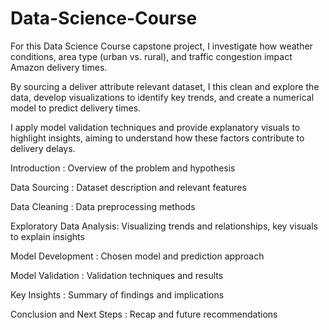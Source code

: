 # Data-Science-Course

For this Data Science Course capstone project, I investigate how weather conditions, area type (urban vs. rural), and traffic congestion impact Amazon delivery times. 

By sourcing a deliver attribute relevant dataset, I this clean and explore the data, develop visualizations to identify key trends, and create a numerical model to predict delivery times. 

I apply model validation techniques and provide explanatory visuals to highlight insights, aiming to understand how these factors contribute to delivery delays.


Introduction : Overview of the problem and hypothesis

Data Sourcing : Dataset description and relevant features

Data Cleaning : Data preprocessing methods

Exploratory Data Analysis: Visualizing trends and relationships, key visuals to explain insights

Model Development :  Chosen model and prediction approach

Model Validation : Validation techniques and results

Key Insights : Summary of findings and implications

Conclusion and Next Steps : Recap and future recommendations



